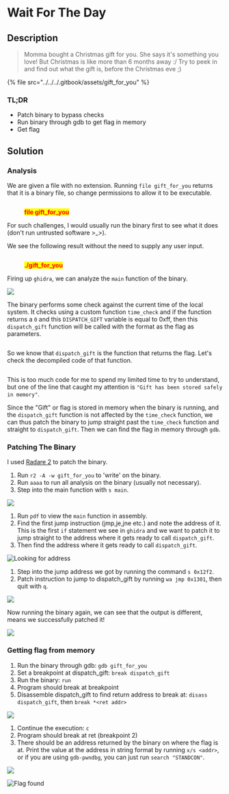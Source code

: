# Wait For The Day

## Description

> Momma bought a Christmas gift for you. She says it's something you love! But Christmas is like more than 6 months away :/ Try to peek in and find out what the gift is, before the Christmas eve ;)

{% file src="../../../.gitbook/assets/gift_for_you" %}

### TL;DR

* Patch binary to bypass checks
* Run binary through gdb to get flag in memory
* Get flag

## Solution

### Analysis

We are given a file with no extension. Running `file gift_for_you` returns that it is a binary file, so change permissions to allow it to be executable.

<figure><img src="https://user-images.githubusercontent.com/83258849/174606846-382fac86-9c97-4a6f-bc9f-a4a7768abff9.png" alt=""><figcaption><p><mark style="color:red;"><strong>file gift_for_you</strong></mark></p></figcaption></figure>

For such challenges, I would usually run the binary first to see what it does (don't run untrusted software >\_>).

We see the following result without the need to supply any user input.

<figure><img src="https://user-images.githubusercontent.com/83258849/174608715-dbac0e71-6e92-4a8a-bc03-6c07589cce50.png" alt=""><figcaption><p><mark style="color:red;"><strong>./gift_for_you</strong></mark></p></figcaption></figure>

Firing up `ghidra`, we can analyze the `main` function of the binary.

![](https://user-images.githubusercontent.com/83258849/174609347-5ff52bc2-3691-494e-a31a-993f88c16edd.png)

The binary performs some check against the current time of the local system. It checks using a custom function `time_check` and if the function returns a `0` and this `DISPATCH_GIFT` variable is equal to 0xff, then this `dispatch_gift` function will be called with the format as the flag as parameters.

<figure><img src="https://user-images.githubusercontent.com/83258849/174610399-e996a51b-7efe-4793-96a7-18bb5993c585.png" alt=""><figcaption></figcaption></figure>

So we know that `dispatch_gift` is the function that returns the flag. Let's check the decompiled code of that function.

<figure><img src="https://user-images.githubusercontent.com/83258849/174610883-441e18ee-1c8a-4a06-8e73-73dec41f2105.png" alt=""><figcaption></figcaption></figure>

This is too much code for me to spend my limited time to try to understand, but one of the line that caught my attention is `"Gift has been stored safely in memory"`.

Since the "Gift" or flag is stored in memory when the binary is running, and the `dispatch_gift` function is not affected by the `time_check` function, we can thus patch the binary to jump straight past the `time_check` function and straight to `dispatch_gift`. Then we can find the flag in memory through `gdb`.

### Patching The Binary

I used [Radare 2](https://rada.re/n/radare2.html) to patch the binary.

1. Run `r2 -A -w gift_for_you` to 'write' on the binary.
2. Run `aaaa` to run all analysis on the binary (usually not necessary).
3. Step into the main function with `s main`.

![](https://user-images.githubusercontent.com/83258849/174615940-dc2a9b73-82dc-4849-901c-c231dda054cc.png)

1. Run `pdf` to view the `main` function in assembly.
2. Find the first jump instruction (jmp,je,jne etc.) and note the address of it. This is the first `if` statement we see in `ghidra` and we want to patch it to jump straight to the address where it gets ready to call `dispatch_gift`.
3. Then find the address where it gets ready to call `dispatch_gift`.

![Looking for address](https://user-images.githubusercontent.com/83258849/174617958-70d27184-245b-4707-b273-e5bb273a2b1c.png)

1. Step into the jump address we got by running the command `s 0x12f2`.
2. Patch instruction to jump to dispatch\_gift by running `wa jmp 0x1301`, then quit with `q`.

![](https://user-images.githubusercontent.com/83258849/174618713-d98f21da-ef30-4b8c-80a9-e4a56df7460e.png)

Now running the binary again, we can see that the output is different, means we successfully patched it!

![](https://user-images.githubusercontent.com/83258849/174618882-c3196ac7-fd7b-4279-9ecc-5048259ab72a.png)

### Getting flag from memory

1. Run the binary through gdb: `gdb gift_for_you`
2. Set a breakpoint at dispatch\_gift: `break dispatch_gift`
3. Run the binary: `run`
4. Program should break at breakpoint
5. Disassemble dispatch\_gift to find return address to break at: `disass dispatch_gift`, then `break *<ret addr>`

![](https://user-images.githubusercontent.com/83258849/174620636-c14d555b-d7b1-4d43-8f8d-373de3aa5f87.png)

1. Continue the execution: `c`
2. Program should break at ret (breakpoint 2)
3. There should be an address returned by the binary on where the flag is at. Print the value at the address in string format by running `x/s <addr>`, or if you are using `gdb-pwndbg`, you can just run `search "STANDCON"`.

![](https://user-images.githubusercontent.com/83258849/174621594-298e6c46-93ee-47fc-8be4-217143c97716.png)

![Flag found](https://user-images.githubusercontent.com/83258849/174621658-42b7cb1f-fb0c-43b7-83f8-5287b075b5f1.png)
